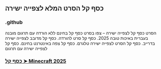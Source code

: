 ## כסף קל הסרט המלא לצפייה ישירה

### .github

הסרט כסף קל לצפייה ישירה – צפו בסרט כסף קל בחינם ללא הורדה עם תרגום מובנה בעברית באיכות טובה 2025. כסף קל סרט להורדה. כסף קל מדובב לצפייה ישירה בדרייב. כסף קל הסרט לצפייה ישירה טלגרם. כסף קל צפה באינטרנט בחינם. כסף קל לצפייה ישירה עם תרגום

### [כסף קל ➤ Minecraft 2025](https://watching4khdmovies.blogspot.com/2025/06/easy-money-he.html)
